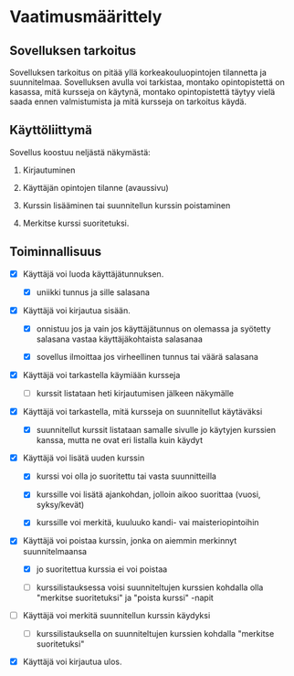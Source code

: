 # Vaatimusmäärittely

## Sovelluksen tarkoitus

Sovelluksen tarkoitus on pitää yllä korkeakouluopintojen tilannetta ja suunnitelmaa. Sovelluksen avulla voi tarkistaa, montako opintopistettä on kasassa, mitä kursseja on käytynä, montako opintopistettä täytyy vielä saada ennen valmistumista ja mitä kursseja on tarkoitus käydä.

## Käyttöliittymä

Sovellus koostuu neljästä näkymästä:

1. Kirjautuminen

2. Käyttäjän opintojen tilanne (avaussivu)

3. Kurssin lisääminen tai suunnitellun kurssin poistaminen

4. Merkitse kurssi suoritetuksi. 

## Toiminnallisuus

- [x] Käyttäjä voi luoda käyttäjätunnuksen. 

    - [x] uniikki tunnus ja sille salasana 

- [x] Käyttäjä voi kirjautua sisään. 

    - [x] onnistuu jos ja vain jos käyttäjätunnus on olemassa ja syötetty salasana vastaa käyttäjäkohtaista salasanaa 
    
    - [x] sovellus ilmoittaa jos virheellinen tunnus tai väärä salasana 

- [x] Käyttäjä voi tarkastella käymiään kursseja 

    - [ ] kurssit listataan heti kirjautumisen jälkeen näkymälle 

- [x] Käyttäjä voi tarkastella, mitä kursseja on suunnitellut käytäväksi 

    - [x] suunnitellut kurssit listataan samalle sivulle jo käytyjen kurssien kanssa, mutta ne ovat eri listalla kuin käydyt 

- [x] Käyttäjä voi lisätä uuden kurssin 

    - [x] kurssi voi olla jo suoritettu tai vasta suunnitteilla 

    - [x] kurssille voi lisätä ajankohdan, jolloin aikoo suorittaa (vuosi, syksy/kevät) 

    - [x] kurssille voi merkitä, kuuluuko kandi- vai maisteriopintoihin 

- [x] Käyttäjä voi poistaa kurssin, jonka on aiemmin merkinnyt suunnitelmaansa 

    - [x] jo suoritettua kurssia ei voi poistaa 

    - [ ] kurssilistauksessa voisi suunniteltujen kurssien kohdalla olla "merkitse suoritetuksi" ja "poista kurssi" -napit 

- [ ] Käyttäjä voi merkitä suunnitellun kurssin käydyksi 

    - [ ] kurssilistauksella on suunniteltujen kurssien kohdalla "merkitse suoritetuksi" 

- [x] Käyttäjä voi kirjautua ulos. 
